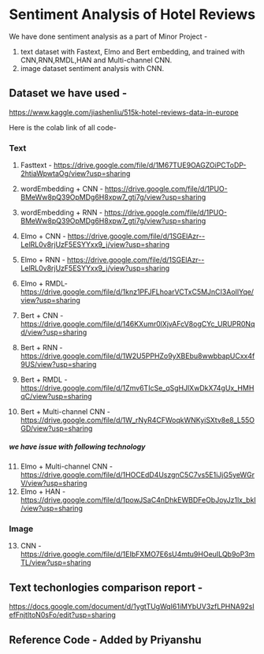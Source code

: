 # Sentiment Analysis of Hotel Reviews

We have done sentiment analysis as a part of Minor Project -
1. text dataset with Fastext, Elmo and Bert embedding, and trained with CNN,RNN,RMDL,HAN and Multi-channel CNN.
2. image dataset sentiment analysis with CNN.

## Dataset we have used -
https://www.kaggle.com/jiashenliu/515k-hotel-reviews-data-in-europe

Here is the colab link of all code-
### Text

1. Fasttext - https://drive.google.com/file/d/1M67TUE9OAGZOiPCToDP-2htiaWpwtaOg/view?usp=sharing
2. wordEmbedding + CNN - https://drive.google.com/file/d/1PUO-BMeWw8pQ39OpMDg6H8xpw7_gti7g/view?usp=sharing
3. wordEmbedding + RNN - https://drive.google.com/file/d/1PUO-BMeWw8pQ39OpMDg6H8xpw7_gti7g/view?usp=sharing
4. Elmo + CNN - https://drive.google.com/file/d/1SGElAzr--LelRL0v8rjUzF5ESYYxx9_j/view?usp=sharing
5. Elmo + RNN - https://drive.google.com/file/d/1SGElAzr--LelRL0v8rjUzF5ESYYxx9_j/view?usp=sharing
6. Elmo + RMDL- https://drive.google.com/file/d/1knz1PFJFLhoarVCTxC5MJnCI3AoIlYqe/view?usp=sharing

7. Bert + CNN - https://drive.google.com/file/d/146KXumr0lXjvAFcV8ogCYc_URUPR0Nqd/view?usp=sharing
8. Bert + RNN - https://drive.google.com/file/d/1W2U5PPHZo9yXBEbu8wwbbapUCxx4f9US/view?usp=sharing
9. Bert + RMDL - https://drive.google.com/file/d/1Zmv6TIcSe_qSgHJlXwDkX74gUx_HMHqC/view?usp=sharing
10. Bert + Multi-channel CNN - https://drive.google.com/file/d/1W_rNyR4CFWoqkWNKyiSXtv8e8_L55OGD/view?usp=sharing

##### we have issue with following technology
11. Elmo + Multi-channel CNN - https://drive.google.com/file/d/1HOCEdD4UszgnC5C7vs5E1iJjG5yeWGrV/view?usp=sharing
12. Elmo + HAN - https://drive.google.com/file/d/1powJSaC4nDhkEWBDFeObJoyJz1lx_bkI/view?usp=sharing

### Image
13. CNN - https://drive.google.com/file/d/1EIbFXMO7E6sU4mtu9HOeuILQb9oP3mTL/view?usp=sharing

## Text techonlogies comparison report - 
https://docs.google.com/document/d/1ygtTUgWqI61iMYbUV3zfLPHNA92sIefFnjtltoN0sFo/edit?usp=sharing

## Reference Code - Added by Priyanshu

